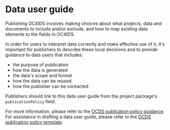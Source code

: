 # Data user guide

Publishing OC4IDS involves making choices about what projects, data and documents to include and/or exclude, and how to map existing data elements to the fields in OC4IDS.

In order for users to interpret data correctly and make effective use of it, it's important for publishers to describe these local decisions and to provide guidance to data users that includes:

* the purpose of publication
* how the data is generated
* the data's scope and format
* how the data can be reused
* how the publisher can be contacted

Publishers should link to this data user guide from the project package's `publicationPolicy` field.

For more information, please refer to the [OCDS publication policy guidance](https://standard.open-contracting.org/latest/en/implementation/publication_policy/). For assistance in drafting a data user guide, please refer to the [OCDS publication policy template](https://www.open-contracting.org/resources/ocds-1-1-publication-policy-template/).
